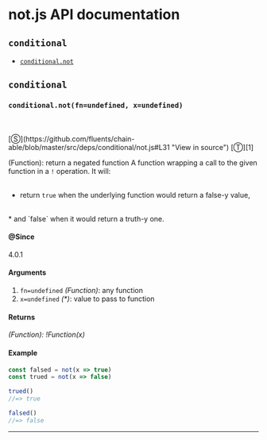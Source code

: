 # not.js API documentation

<!-- div class="toc-container" -->

<!-- div -->

## `conditional`
* <a href="#conditional-prototype-not"  data-meta="not fn undefined x undefined"  data-call="not fn undefined x undefined"  data-category="Methods"  data-description="Function return a negated function A function wrapping a call to the given function in a operation It will br br return true when the underlying function would return a false y value br and false when it would return a truth y one"  data-name="not"  data-member="conditional"  data-all="meta not fn undefined x undefined call not fn undefined x undefined category Methods description Function return a negated function nA function wrapping a call to the given function in a operation nIt will br n br n return true when the underlying function would return a false y value n br n and false when it would return a truth y one name not member conditional see notes todos klassProps" >`conditional.not`</a>

<!-- /div -->

<!-- /div -->

<!-- div class="doc-container" -->

<!-- div -->

## `conditional`

<!-- div -->

<h3 id="conditional-prototype-not" data-member="conditional" data-category="Methods" data-name="not"><code>conditional.not(fn=undefined, x=undefined)</code></h3>
<br>
<br>
[&#x24C8;](https://github.com/fluents/chain-able/blob/master/src/deps/conditional/not.js#L31 "View in source") [&#x24C9;][1]

(Function): return a negated function
A function wrapping a call to the given function in a `!` operation.
It will:<br>
<br>
* return `true` when the underlying function would return a false-y value,
<br>
* and `false` when it would return a truth-y one.


#### @Since
4.0.1

#### Arguments
1. `fn=undefined` *(Function)*: any function
2. `x=undefined` *(&#42;)*: value to pass to function

#### Returns
*(Function): !Function(x)*

#### Example
```js
const falsed = not(x => true)
const trued = not(x => false)

trued()
//=> true

falsed()
//=> false

```
---

<!-- /div -->

<!-- /div -->

<!-- /div -->

 [1]: #conditional "Jump back to the TOC."
